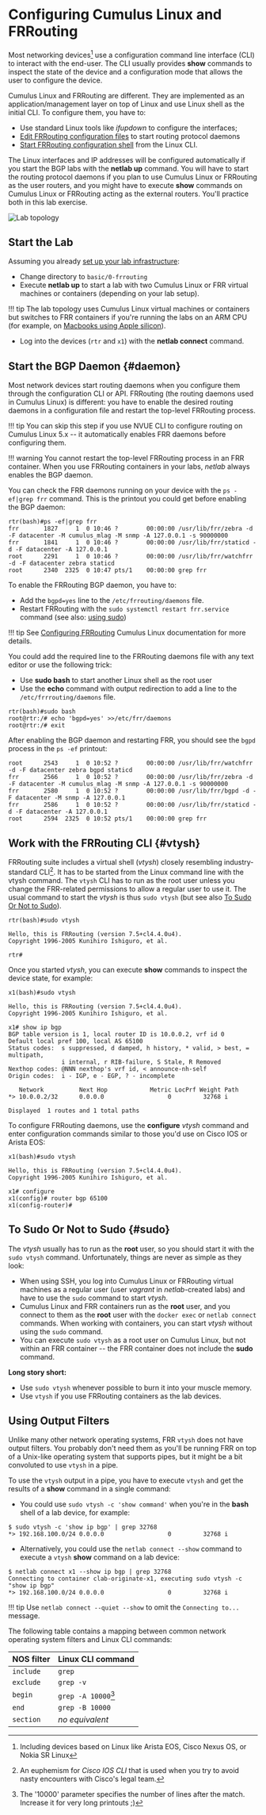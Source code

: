 # Configuring Cumulus Linux and FRRouting

Most networking devices[^CL] use a configuration command line interface (CLI) to interact with the end-user. The CLI usually provides **show** commands to inspect the state of the device and a configuration mode that allows the user to configure the device.

[^CL]: Including devices based on Linux like Arista EOS, Cisco Nexus OS, or Nokia SR Linux

Cumulus Linux and FRRouting are different. They are implemented as an application/management layer on top of Linux and use Linux shell as the initial CLI. To configure them, you have to:

* Use standard Linux tools like *ifupdown* to configure the interfaces;
* [Edit FRRouting configuration files](#daemon) to start routing protocol daemons
* [Start FRRouting configuration shell](#vtysh) from the Linux CLI.

The Linux interfaces and IP addresses will be configured automatically if you start the BGP labs with the **netlab up** command. You will have to start the routing protocol daemons if you plan to use Cumulus Linux or FRRouting as the user routers, and you might have to execute **show** commands on Cumulus Linux or FRRouting acting as the external routers. You'll practice both in this lab exercise.

![Lab topology](topology-session.png)

## Start the Lab

Assuming you already [set up your lab infrastructure](../1-setup.md):

* Change directory to `basic/0-frrouting`
* Execute **netlab up** to start a lab with two Cumulus Linux or FRR virtual machines or containers (depending on your lab setup).

!!! tip
    The lab topology uses Cumulus Linux virtual machines or containers but switches to FRR containers if you're running the labs on an ARM CPU (for example, on [Macbooks using Apple silicon](https://blog.ipspace.net/2024/03/netlab-bgp-apple-silicon.html)).

* Log into the devices (`rtr` and `x1`) with the **netlab connect** command.

## Start the BGP Daemon {#daemon}

Most network devices start routing daemons when you configure them through the configuration CLI or API. FRRouting (the routing daemons used in Cumulus Linux) is different: you have to enable the desired routing daemons in a configuration file and restart the top-level FRRouting process.

!!! tip
    You can skip this step if you use NVUE CLI to configure routing on Cumulus Linux 5.x -- it automatically enables FRR daemons before configuring them.

!!! warning
    You cannot restart the top-level FRRouting process in an FRR container. When you use FRRouting containers in your labs, _netlab_ always enables the BGP daemon.

You can check the FRR daemons running on your device with the `ps -ef|grep frr` command. This is the printout you could get before enabling the BGP daemon:

```
rtr(bash)#ps -ef|grep frr
frr       1827     1  0 10:46 ?        00:00:00 /usr/lib/frr/zebra -d -F datacenter -M cumulus_mlag -M snmp -A 127.0.0.1 -s 90000000
frr       1841     1  0 10:46 ?        00:00:00 /usr/lib/frr/staticd -d -F datacenter -A 127.0.0.1
root      2291     1  0 10:46 ?        00:00:00 /usr/lib/frr/watchfrr -d -F datacenter zebra staticd
root      2340  2325  0 10:47 pts/1    00:00:00 grep frr
```

To enable the FRRouting BGP daemon, you have to:

* Add the `bgpd=yes` line to the `/etc/frrouting/daemons` file.
* Restart FRRouting with the `sudo systemctl restart frr.service` command (see also: [using sudo](#sudo))

!!! tip
    See [Configuring FRRouting](https://docs.nvidia.com/networking-ethernet-software/cumulus-linux-41/Layer-3/Configuring-FRRouting/) Cumulus Linux documentation for more details.

You could add the required line to the FRRouting daemons file with any text editor or use the following trick:

* Use **sudo bash** to start another Linux shell as the root user
* Use the **echo** command with output redirection to add a line to the `/etc/frrrouting/daemons` file.

```
rtr(bash)#sudo bash
root@rtr:/# echo 'bgpd=yes' >>/etc/frr/daemons
root@rtr:/# exit
```

After enabling the BGP daemon and restarting FRR, you should see the `bgpd` process in the `ps -ef` printout:

```
root      2543     1  0 10:52 ?        00:00:00 /usr/lib/frr/watchfrr -d -F datacenter zebra bgpd staticd
frr       2566     1  0 10:52 ?        00:00:00 /usr/lib/frr/zebra -d -F datacenter -M cumulus_mlag -M snmp -A 127.0.0.1 -s 90000000
frr       2580     1  0 10:52 ?        00:00:00 /usr/lib/frr/bgpd -d -F datacenter -M snmp -A 127.0.0.1
frr       2586     1  0 10:52 ?        00:00:00 /usr/lib/frr/staticd -d -F datacenter -A 127.0.0.1
root      2594  2325  0 10:52 pts/1    00:00:00 grep frr
```

## Work with the FRRouting CLI {#vtysh}

FRRouting suite includes a virtual shell (*vtysh*) closely resembling industry-standard CLI[^ISC]. It has to be started from the Linux command line with the vtysh command. The `vtysh` CLI has to run as the root user unless you change the FRR-related permissions to allow a regular user to use it. The usual command to start the _vtysh_ is thus `sudo vtysh` (but see also [To Sudo Or Not to Sudo](#sudo)).

[^ISC]: An euphemism for *Cisco IOS CLI* that is used when you try to avoid nasty encounters with Cisco's legal team.

```
rtr(bash)#sudo vtysh

Hello, this is FRRouting (version 7.5+cl4.4.0u4).
Copyright 1996-2005 Kunihiro Ishiguro, et al.

rtr#
```

Once you started _vtysh_, you can execute **show** commands to inspect the device state, for example:

```
x1(bash)#sudo vtysh

Hello, this is FRRouting (version 7.5+cl4.4.0u4).
Copyright 1996-2005 Kunihiro Ishiguro, et al.

x1# show ip bgp
BGP table version is 1, local router ID is 10.0.0.2, vrf id 0
Default local pref 100, local AS 65100
Status codes:  s suppressed, d damped, h history, * valid, > best, = multipath,
               i internal, r RIB-failure, S Stale, R Removed
Nexthop codes: @NNN nexthop's vrf id, < announce-nh-self
Origin codes:  i - IGP, e - EGP, ? - incomplete

   Network          Next Hop            Metric LocPrf Weight Path
*> 10.0.0.2/32      0.0.0.0                  0         32768 i

Displayed  1 routes and 1 total paths
```

To configure FRRouting daemons, use the **configure** _vtysh_ command and enter configuration commands similar to those you'd use on Cisco IOS or Arista EOS:

```
x1(bash)#sudo vtysh

Hello, this is FRRouting (version 7.5+cl4.4.0u4).
Copyright 1996-2005 Kunihiro Ishiguro, et al.

x1# configure
x1(config)# router bgp 65100
x1(config-router)#
```

## To Sudo Or Not to Sudo {#sudo}

The _vtysh_ usually has to run as the **root** user, so you should start it with the `sudo vtysh` command. Unfortunately, things are never as simple as they look:

* When using SSH, you log into Cumulus Linux or FRRouting virtual machines as a regular user (user *vagrant* in _netlab_-created labs) and have to use the `sudo` command to start _vtysh_.
* Cumulus Linux and FRR containers run as the **root** user, and you connect to them as the **root** user with the `docker exec` or `netlab connect` commands. When working with containers, you can start _vtysh_ without using the `sudo` command.
* You can execute `sudo vtysh` as a root user on Cumulus Linux, but not within an FRR container -- the FRR container does not include the **sudo** command.

**Long story short:**

* Use `sudo vtysh` whenever possible to burn it into your muscle memory.
* Use `vtysh` if you use FRRouting containers as the lab devices.

## Using Output Filters

Unlike many other network operating systems, FRR `vtysh` does not have output filters. You probably don't need them as you'll be running FRR on top of a Unix-like operating system that supports pipes, but it might be a bit convoluted to use `vtysh` in a pipe.

To use the `vtysh` output in a pipe, you have to execute `vtysh` and get the results of a **show** command in a single command:

* You could use `sudo vtysh -c 'show command'` when you're in the **bash** shell of a lab device, for example:

```
$ sudo vtysh -c 'show ip bgp' | grep 32768
*> 192.168.100.0/24 0.0.0.0                  0         32768 i
```

* Alternatively, you could use the `netlab connect --show` command to execute a `vtysh` **show** command on a lab device:

```
$ netlab connect x1 --show ip bgp | grep 32768
Connecting to container clab-originate-x1, executing sudo vtysh -c "show ip bgp"
*> 192.168.100.0/24 0.0.0.0                  0         32768 i
```

!!! tip
    Use `netlab connect --quiet --show` to omit the `Connecting to...` message.

The following table contains a mapping between common network operating system filters and Linux CLI commands:

| NOS filter | Linux CLI command |
|------------|-------------------|
| `include`  | `grep`            |
| `exclude`  | `grep -v`         |
| `begin`    | `grep -A 10000`[^SLN]   |
| `end`      | `grep -B 10000`   |
| `section`  | *no equivalent*   |

[^SLN]: The '10000' parameter specifies the number of lines after the match. Increase it for very long printouts ;)
